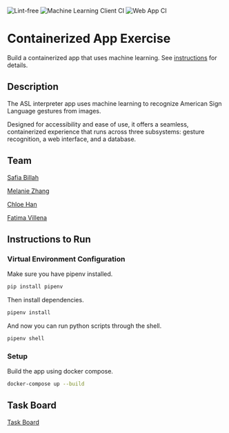 ![Lint-free](https://github.com/nyu-software-engineering/containerized-app-exercise/actions/workflows/lint.yml/badge.svg)
![Machine Learning Client CI](https://github.com/software-students-fall2024/4-containers-four/actions/workflows/machine-learning-client.yml/badge.svg)
![Web App CI](https://github.com/software-students-fall2024/4-containers-four/actions/workflows/web-app.yml/badge.svg)

# Containerized App Exercise

Build a containerized app that uses machine learning. See [instructions](./instructions.md) for details.

## Description

The ASL interpreter app uses machine learning to recognize American Sign Language gestures from images.

Designed for accessibility and ease of use, it offers a seamless, containerized experience that runs across three subsystems: gesture recognition, a web interface, and a database.

## Team

[Safia Billah](https://github.com/safiabillah)

[Melanie Zhang](https://github.com/melanie-y-zhang)

[Chloe Han](https://github.com/jh7316)

[Fatima Villena](https://github.com/favils)

## Instructions to Run

### Virtual Environment Configuration

Make sure you have pipenv installed.

```bash
pip install pipenv
```

Then install dependencies.

```bash
pipenv install
```

And now you can run python scripts through the shell.

```bash
pipenv shell
```

### Setup

Build the app using docker compose.

```bash
docker-compose up --build
```

## Task Board

[Task Board](https://github.com/orgs/software-students-fall2024/projects/119/views/1)
